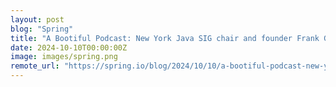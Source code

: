 ```yaml
---
layout: post
blog: "Spring"
title: "A Bootiful Podcast: New York Java SIG chair and founder Frank Greco on community, AI, and more"
date: 2024-10-10T00:00:00Z
image: images/spring.png
remote_url: "https://spring.io/blog/2024/10/10/a-bootiful-podcast-new-york-java-sig-chair-and-founder-frank-greco-on"
---
```

